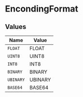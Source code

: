 # EncondingFormat


## Values

| Name      | Value     |
| --------- | --------- |
| `FLOAT`   | FLOAT     |
| `UINT8`   | UINT8     |
| `INT8`    | INT8      |
| `BINARY`  | BINARY    |
| `UBINARY` | UBINARY   |
| `BASE64`  | BASE64    |